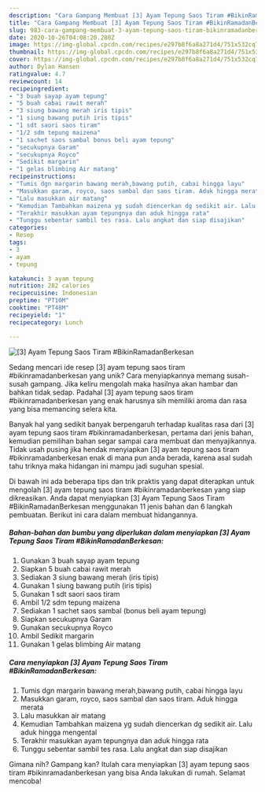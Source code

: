 ```yaml
---
description: "Cara Gampang Membuat [3] Ayam Tepung Saos Tiram #BikinRamadanBerkesan Anti Gagal"
title: "Cara Gampang Membuat [3] Ayam Tepung Saos Tiram #BikinRamadanBerkesan Anti Gagal"
slug: 983-cara-gampang-membuat-3-ayam-tepung-saos-tiram-bikinramadanberkesan-anti-gagal
date: 2020-10-26T04:08:20.280Z
image: https://img-global.cpcdn.com/recipes/e297b8f6a8a271d4/751x532cq70/3-ayam-tepung-saos-tiram-bikinramadanberkesan-foto-resep-utama.jpg
thumbnail: https://img-global.cpcdn.com/recipes/e297b8f6a8a271d4/751x532cq70/3-ayam-tepung-saos-tiram-bikinramadanberkesan-foto-resep-utama.jpg
cover: https://img-global.cpcdn.com/recipes/e297b8f6a8a271d4/751x532cq70/3-ayam-tepung-saos-tiram-bikinramadanberkesan-foto-resep-utama.jpg
author: Dylan Hansen
ratingvalue: 4.7
reviewcount: 14
recipeingredient:
- "3 buah sayap ayam tepung"
- "5 buah cabai rawit merah"
- "3 siung bawang merah iris tipis"
- "1 siung bawang putih iris tipis"
- "1 sdt saori saos tiram"
- "1/2 sdm tepung maizena"
- "1 sachet saos sambal bonus beli ayam tepung"
- "secukupnya Garam"
- "secukupnya Royco"
- "Sedikit margarin"
- "1 gelas blimbing Air matang"
recipeinstructions:
- "Tumis dgn margarin bawang merah,bawang putih, cabai hingga layu"
- "Masukkan garam, royco, saos sambal dan saos tiram. Aduk hingga merata"
- "Lalu masukkan air matang"
- "Kemudian Tambahkan maizena yg sudah diencerkan dg sedikit air. Lalu aduk hingga mengental"
- "Terakhir masukkan ayam tepungnya dan aduk hingga rata"
- "Tunggu sebentar sambil tes rasa. Lalu angkat dan siap disajikan"
categories:
- Resep
tags:
- 3
- ayam
- tepung

katakunci: 3 ayam tepung 
nutrition: 282 calories
recipecuisine: Indonesian
preptime: "PT10M"
cooktime: "PT48M"
recipeyield: "1"
recipecategory: Lunch

---
```



![[3] Ayam Tepung Saos Tiram #BikinRamadanBerkesan](https://img-global.cpcdn.com/recipes/e297b8f6a8a271d4/751x532cq70/3-ayam-tepung-saos-tiram-bikinramadanberkesan-foto-resep-utama.jpg)

Sedang mencari ide resep [3] ayam tepung saos tiram #bikinramadanberkesan yang unik? Cara menyiapkannya memang susah-susah gampang. Jika keliru mengolah maka hasilnya akan hambar dan bahkan tidak sedap. Padahal [3] ayam tepung saos tiram #bikinramadanberkesan yang enak harusnya sih memiliki aroma dan rasa yang bisa memancing selera kita.



Banyak hal yang sedikit banyak berpengaruh terhadap kualitas rasa dari [3] ayam tepung saos tiram #bikinramadanberkesan, pertama dari jenis bahan, kemudian pemilihan bahan segar sampai cara membuat dan menyajikannya. Tidak usah pusing jika hendak menyiapkan [3] ayam tepung saos tiram #bikinramadanberkesan enak di mana pun anda berada, karena asal sudah tahu triknya maka hidangan ini mampu jadi suguhan spesial.


Di bawah ini ada beberapa tips dan trik praktis yang dapat diterapkan untuk mengolah [3] ayam tepung saos tiram #bikinramadanberkesan yang siap dikreasikan. Anda dapat menyiapkan [3] Ayam Tepung Saos Tiram #BikinRamadanBerkesan menggunakan 11 jenis bahan dan 6 langkah pembuatan. Berikut ini cara dalam membuat hidangannya.

<!--inarticleads1-->

##### Bahan-bahan dan bumbu yang diperlukan dalam menyiapkan [3] Ayam Tepung Saos Tiram #BikinRamadanBerkesan:

1. Gunakan 3 buah sayap ayam tepung
1. Siapkan 5 buah cabai rawit merah
1. Sediakan 3 siung bawang merah (iris tipis)
1. Gunakan 1 siung bawang putih (iris tipis)
1. Gunakan 1 sdt saori saos tiram
1. Ambil 1/2 sdm tepung maizena
1. Sediakan 1 sachet saos sambal (bonus beli ayam tepung)
1. Siapkan secukupnya Garam
1. Gunakan secukupnya Royco
1. Ambil Sedikit margarin
1. Gunakan 1 gelas blimbing Air matang




<!--inarticleads2-->

##### Cara menyiapkan [3] Ayam Tepung Saos Tiram #BikinRamadanBerkesan:

1. Tumis dgn margarin bawang merah,bawang putih, cabai hingga layu
1. Masukkan garam, royco, saos sambal dan saos tiram. Aduk hingga merata
1. Lalu masukkan air matang
1. Kemudian Tambahkan maizena yg sudah diencerkan dg sedikit air. Lalu aduk hingga mengental
1. Terakhir masukkan ayam tepungnya dan aduk hingga rata
1. Tunggu sebentar sambil tes rasa. Lalu angkat dan siap disajikan




Gimana nih? Gampang kan? Itulah cara menyiapkan [3] ayam tepung saos tiram #bikinramadanberkesan yang bisa Anda lakukan di rumah. Selamat mencoba!
